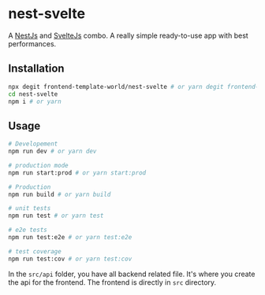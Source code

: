 # nest-svelte

A [NestJs](https://nestjs.com) and [SvelteJs](https://svelte.dev) combo. A really simple ready-to-use app with best performances.

## Installation

```bash
npx degit frontend-template-world/nest-svelte # or yarn degit frontend-template-world/nest-svelte
cd nest-svelte
npm i # or yarn
```

## Usage

```bash
# Developement
npm run dev # or yarn dev

# production mode
npm run start:prod # or yarn start:prod

# Production
npm run build # or yarn build

# unit tests
npm run test # or yarn test

# e2e tests
npm run test:e2e # or yarn test:e2e

# test coverage
npm run test:cov # or yarn test:cov
```

In the ``src/api`` folder, you have all backend related file. It's where you create the api for the frontend.
The frontend is directly in ``src`` directory.
